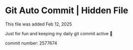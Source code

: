 # Git Auto Commit | Hidden File

This file was added Feb 12, 2025

Just for fun and keeping my daily git commit active 🤪

commit number: 2577674
